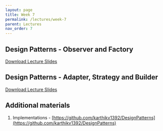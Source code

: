```yaml
---
layout: page
title: Week 7
permalink: /lectures/week-7
parent: Lectures
nav_order: 7
---
```


## Design Patterns - Observer and Factory

[Download Lecture Slides](https://karthikv1392.github.io/cs6401_se/slides/w7_L1_Design_Patterns_Observer_Factory.pdf)

## Design Patterns - Adapter, Strategy and Builder

[Download Lecture Slides](https://karthikv1392.github.io/cs6401_se/slides/w7_L2_Design_Patterns_Adapter_Strategy_Builder.pdf)

## Additional materials

1. Implementations - [https://github.com/karthikv1392/DesignPatterns](https://github.com/karthikv1392/DesignPatterns)
